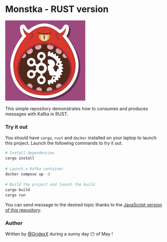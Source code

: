 # Monstka - RUST version

![DO Monsta, width=200](assets/do_monstka_rust.png)

This simple repository demonstrates how to consumes and produces messages with Kafka in RUST.


### Try it out

You should have `cargo`, `rust` and `docker` installed on your laptop to launch this project.
Launch the following commands to try it out.

```bash
# Install dependencies
cargo install

# Launch a Kafka container 
docker compose up -d

# Build the project and launch the build
cargo build
cargo run

```

You can send message to the desired topic thanks to the [JavaScript version of this repository](https://github.com/GridexX/DO-Monstka).

### Author 

Written by [@GridexX](https://github.com/GridexX) during a sunny day 😶 of May !
